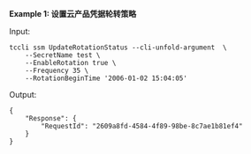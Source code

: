 **Example 1: 设置云产品凭据轮转策略**



Input: 

```
tccli ssm UpdateRotationStatus --cli-unfold-argument  \
    --SecretName test \
    --EnableRotation true \
    --Frequency 35 \
    --RotationBeginTime '2006-01-02 15:04:05'
```

Output: 
```
{
    "Response": {
        "RequestId": "2609a8fd-4584-4f89-98be-8c7ae1b81ef4"
    }
}
```

